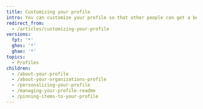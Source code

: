```yaml
---
title: Customizing your profile
intro: You can customize your profile so that other people can get a better sense of who you are and the work you do.
redirect_from:
  - /articles/customizing-your-profile
versions:
  fpt: '*'
  ghes: '*'
  ghae: '*'
topics:
  - Profiles
children:
  - /about-your-profile
  - /about-your-organizations-profile
  - /personalizing-your-profile
  - /managing-your-profile-readme
  - /pinning-items-to-your-profile
---
```


 
